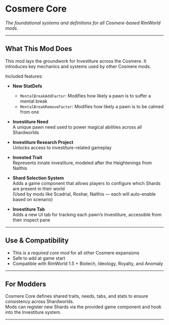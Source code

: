 # Cosmere Core

*The foundational systems and definitions for all Cosmere-based RimWorld mods.*

---

##  What This Mod Does

This mod lays the groundwork for Investiture across the Cosmere. It introduces key mechanics and systems used by other
Cosmere mods.

Included features:

- **New StatDefs**
    - `MentalBreakAddFactor`: Modifies how likely a pawn is to suffer a mental break
    - `MentalBreakRemoveFactor`: Modifies how likely a pawn is to be calmed from one

- **Investiture Need**  
  A unique pawn need used to power magical abilities across all Shardworlds

- **Investiture Research Project**  
  Unlocks access to investiture-related gameplay

- **Invested Trait**  
  Represents innate investiture, modeled after the Heightenings from Nalthis

- **Shard Selection System**  
  Adds a game component that allows players to configure which Shards are present in their world  
  (Used by mods like Scadrial, Roshar, Nalthis — each will auto-enable based on scenario)

- **Investiture Tab**  
  Adds a new UI tab for tracking each pawn’s Investiture, accessible from their inspect pane

---

## Use & Compatibility

- This is a *required core mod* for all other Cosmere expansions
- Safe to add at game start
- Compatible with RimWorld 1.5 + Biotech, Ideology, Royalty, and Anomaly

---

## For Modders

Cosmere Core defines shared traits, needs, tabs, and stats to ensure consistency across Shardworlds.  
Mods can register new Shards via the provided game component and hook into the Investiture system.

---
